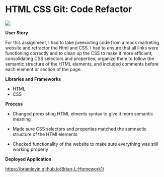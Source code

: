 # HTML CSS Git: Code Refactor
 <img src= "assets/images/digital-marketing-meeting.jpg">
 
 **User Story**

 For this assignment, I had to take preexisting code from a mock marketing website and refractor the Html and CSS. I had to ensure   that all links were functioning correctly and  to clean up the CSS to make it more efficient, consolidating CSS selectors and properties, organize them to follow the semantic structure of the HTML elements, and included comments before each element or section of the page.

 

 **Libraries and Frameworks**


- HTML
- CSS


 **Process**
-  Changed preexisting HTML elments syntax to give it more semantic meaning
-  Made sure CSS selectors and properties matched  the semnactic structure of the HTMl elements

-  Checked functionality of the website to make sure everything was still working properly

**Deployed Application**

https://brianlevin.github.io/Brian-L-Homework1/

